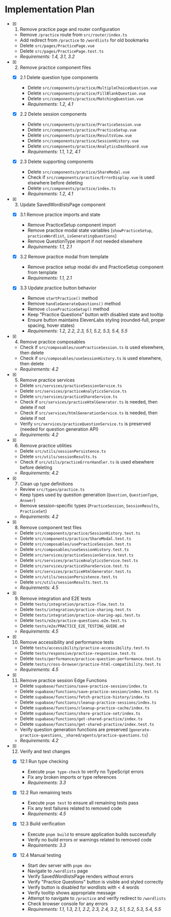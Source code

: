 # Implementation Plan

- [x] 1. Remove practice page and router configuration
  - Remove `/practice` route from `src/router/index.ts`
  - Add redirect from `/practice` to `/wordlists` for old bookmarks
  - Delete `src/pages/PracticePage.vue`
  - Delete `src/pages/PracticePage.test.ts`
  - _Requirements: 1.4, 3.1, 3.2_

- [x] 2. Remove practice component files
  - [x] 2.1 Delete question type components
    - Delete `src/components/practice/MultipleChoiceQuestion.vue`
    - Delete `src/components/practice/FillBlankQuestion.vue`
    - Delete `src/components/practice/MatchingQuestion.vue`
    - _Requirements: 1.2, 4.1_
  
  - [x] 2.2 Delete session components
    - Delete `src/components/practice/PracticeSession.vue`
    - Delete `src/components/practice/PracticeSetup.vue`
    - Delete `src/components/practice/ResultsView.vue`
    - Delete `src/components/practice/SessionHistory.vue`
    - Delete `src/components/practice/AnalyticsDashboard.vue`
    - _Requirements: 1.1, 1.2, 4.1_
  
  - [x] 2.3 Delete supporting components
    - Delete `src/components/practice/ShareModal.vue`
    - Check if `src/components/practice/ErrorDisplay.vue` is used elsewhere before deleting
    - Delete `src/components/practice/index.ts`
    - _Requirements: 1.2, 4.1_

- [x] 3. Update SavedWordlistsPage component
  - [x] 3.1 Remove practice imports and state
    - Remove PracticeSetup component import
    - Remove practice modal state variables (`showPracticeSetup`, `practiceWordlist`, `isGeneratingQuestions`)
    - Remove QuestionType import if not needed elsewhere
    - _Requirements: 1.1, 2.1_
  
  - [x] 3.2 Remove practice modal from template
    - Remove practice setup modal div and PracticeSetup component from template
    - _Requirements: 1.1, 2.1_
  
  - [x] 3.3 Update practice button behavior
    - Remove `startPractice()` method
    - Remove `handleGenerateQuestions()` method
    - Remove `closePracticeSetup()` method
    - Keep "Practice Questions" button with disabled state and tooltip
    - Ensure button maintains ElevenLabs styling (rounded-full, proper spacing, hover states)
    - _Requirements: 1.2, 2.2, 2.3, 5.1, 5.2, 5.3, 5.4, 5.5_

- [x] 4. Remove practice composables
  - Check if `src/composables/usePracticeSession.ts` is used elsewhere, then delete
  - Check if `src/composables/useSessionHistory.ts` is used elsewhere, then delete
  - _Requirements: 4.2_

- [x] 5. Remove practice services
  - Delete `src/services/practiceSessionService.ts`
  - Delete `src/services/practiceAnalyticsService.ts`
  - Delete `src/services/practiceShareService.ts`
  - Check if `src/services/practiceHtmlGenerator.ts` is needed, then delete if not
  - Check if `src/services/htmlGenerationService.ts` is needed, then delete if not
  - Verify `src/services/practiceQuestionService.ts` is preserved (needed for question generation API)
  - _Requirements: 4.2_

- [x] 6. Remove practice utilities
  - Delete `src/utils/sessionPersistence.ts`
  - Delete `src/utils/sessionResults.ts`
  - Check if `src/utils/practiceErrorHandler.ts` is used elsewhere before deleting
  - _Requirements: 4.2_

- [x] 7. Clean up type definitions
  - Review `src/types/practice.ts`
  - Keep types used by question generation (`Question`, `QuestionType`, `Answer`)
  - Remove session-specific types (`PracticeSession`, `SessionResults`, `PracticeSet`)
  - _Requirements: 4.2_

- [x] 8. Remove component test files
  - Delete `src/components/practice/SessionHistory.test.ts`
  - Delete `src/components/practice/ShareModal.test.ts`
  - Delete `src/composables/usePracticeSession.test.ts`
  - Delete `src/composables/useSessionHistory.test.ts`
  - Delete `src/services/practiceSessionService.test.ts`
  - Delete `src/services/practiceAnalyticsService.test.ts`
  - Delete `src/services/practiceShareService.test.ts`
  - Delete `src/services/practiceHtmlGenerator.test.ts`
  - Delete `src/utils/sessionPersistence.test.ts`
  - Delete `src/utils/sessionResults.test.ts`
  - _Requirements: 4.5_

- [x] 9. Remove integration and E2E tests
  - Delete `tests/integration/practice-flow.test.ts`
  - Delete `tests/integration/practice-sharing.test.ts`
  - Delete `tests/integration/practice-sharing-api.test.ts`
  - Delete `tests/e2e/practice-questions.e2e.test.ts`
  - Delete `tests/e2e/PRACTICE_E2E_TESTING_GUIDE.md`
  - _Requirements: 4.5_

- [x] 10. Remove accessibility and performance tests
  - Delete `tests/accessibility/practice-accessibility.test.ts`
  - Delete `tests/responsive/practice-responsive.test.ts`
  - Delete `tests/performance/practice-question-performance.test.ts`
  - Delete `tests/cross-browser/practice-html-compatibility.test.ts`
  - _Requirements: 4.5_

- [x] 11. Remove practice session Edge Functions
  - Delete `supabase/functions/save-practice-session/index.ts`
  - Delete `supabase/functions/save-practice-session/index.test.ts`
  - Delete `supabase/functions/fetch-practice-history/index.ts`
  - Delete `supabase/functions/cleanup-practice-sessions/index.ts`
  - Delete `supabase/functions/cleanup-practice-cache/index.ts`
  - Delete `supabase/functions/share-practice-set/index.ts`
  - Delete `supabase/functions/get-shared-practice/index.ts`
  - Delete `supabase/functions/get-shared-practice/index.test.ts`
  - Verify question generation functions are preserved (`generate-practice-questions`, `_shared/agents/practice-questions.ts`)
  - _Requirements: 4.2_

- [x] 12. Verify and test changes
  - [x] 12.1 Run type checking
    - Execute `pnpm type-check` to verify no TypeScript errors
    - Fix any broken imports or type references
    - _Requirements: 3.3_
  
  - [x] 12.2 Run remaining tests
    - Execute `pnpm test` to ensure all remaining tests pass
    - Fix any test failures related to removed code
    - _Requirements: 4.5_
  
  - [x] 12.3 Build verification
    - Execute `pnpm build` to ensure application builds successfully
    - Verify no build errors or warnings related to removed code
    - _Requirements: 3.3_
  
  - [x] 12.4 Manual testing
    - Start dev server with `pnpm dev`
    - Navigate to `/wordlists` page
    - Verify SavedWordlistsPage renders without errors
    - Verify "Practice Questions" button is visible and styled correctly
    - Verify button is disabled for wordlists with < 4 words
    - Verify tooltip shows appropriate message
    - Attempt to navigate to `/practice` and verify redirect to `/wordlists`
    - Check browser console for any errors
    - _Requirements: 1.1, 1.3, 2.1, 2.2, 2.3, 2.4, 3.2, 5.1, 5.2, 5.3, 5.4, 5.5_
